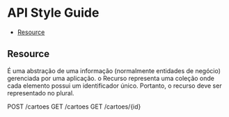 # API Style Guide

- [Resource](#resource)

## Resource

É uma abstração de uma informação (normalmente entidades de negócio) gerenciada por uma aplicação. o Recurso representa uma coleção onde cada elemento possui um identificador único.
Portanto, o recurso deve ser representado no plural.

POST /cartoes
GET /cartoes
GET /cartoes/{id}
